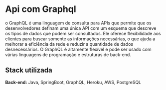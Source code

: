 # Api com Graphql 

o GraphQL é uma linguagem de consulta para APIs que permite que os desenvolvedores definam uma única API com um esquema que descreve os tipos de dados que podem ser consultados. Ele oferece flexibilidade aos clientes para buscar somente as informações necessárias, o que ajuda a melhorar a eficiência da rede e reduzir a quantidade de dados desnecessários. O GraphQL é altamente flexível e pode ser usado com várias linguagens de programação e estruturas de back-end.


## Stack utilizada

**Back-end:** Java, SpringBoot, GraphQL, Heroku, AWS, PostgreSQL
